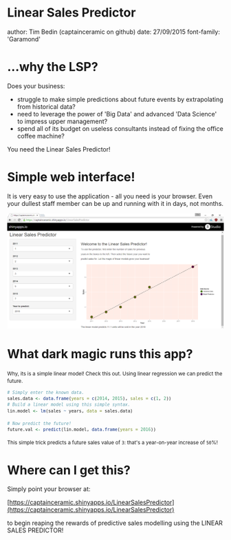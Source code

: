 Linear Sales Predictor
========================================================
author: Tim Bedin (captainceramic on github)
date: 27/09/2015
font-family: 'Garamond'

...why the LSP?
========================================================

Does your business:
 - struggle to make simple predictions about future events by extrapolating from historical data?
 - need to leverage the power of 'Big Data' and advanced 'Data Science' to impress upper management?
 - spend all of its budget on useless consultants instead of fixing the office coffee machine?

You need the Linear Sales Predictor!

Simple web interface!
========================================================

It is very easy to use the application - all you need is your browser. Even your dullest staff member can be up and running with it in days, not months.

!["The LSP web interface"](LSP.png)

What dark magic runs this app?
========================================================
<small>
Why, its is a simple linear model! Check this out. Using linear regression we can predict the future.


```r
# Simply enter the known data.
sales.data <- data.frame(years = c(2014, 2015), sales = c(1, 2))
# Build a linear model using this simple syntax.
lin.model <- lm(sales ~ years, data = sales.data)

# Now predict the future!
future.val <- predict(lin.model, data.frame(years = 2016))
```

This simple trick predicts a future sales value of ``3``: that's a year-on-year increase of ``50``%!
</small>

Where can I get this?
=======================================================

Simply point your browser at:

[https://captainceramic.shinyapps.io/LinearSalesPredictor](https://captainceramic.shinyapps.io/LinearSalesPredictor)

to begin reaping the rewards of predictive sales modelling using the LINEAR SALES PREDICTOR!
